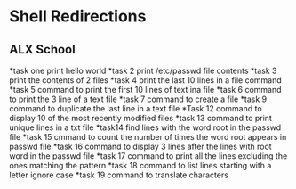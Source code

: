 # Shell Redirections
## ALX School 
*task one print hello world
*task 2 print /etc/passwd file contents
*task 3 print the contents of 2 files
*task 4 print the last 10 lines in a file command
*task 5 command to print the first 10 lines of text ina file
*task 6 command to print the 3 line of a text file
*task 7 command to create a file
*task 9 command to duplicate the last line in a text file
*Task 12 command to display 10 of the most recently modified files
*task 13 command to print unique lines in a txt file
*task14 find lines with the word root in the passwd file
*task 15 cmmand to count the number of times the word root appears in passwd file
*task 16 command to display 3 lines after the lines with root word in the passwd file
*task 17 command to print all the lines excluding the ones matching the pattern
*task 18 command to list lines starting with a letter ignore case
*task 19 command to translate characters
